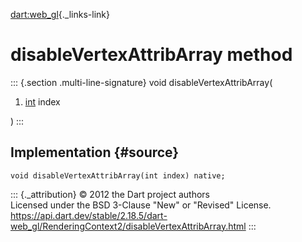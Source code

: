 [dart:web\_gl](../../dart-web_gl/dart-web_gl-library){._links-link}

disableVertexAttribArray method
===============================

::: {.section .multi-line-signature}
void disableVertexAttribArray(

1.  [int](../../dart-core/int-class) index

)
:::

Implementation {#source}
--------------

``` {.language-dart data-language="dart"}
void disableVertexAttribArray(int index) native;
```

::: {._attribution}
© 2012 the Dart project authors\
Licensed under the BSD 3-Clause \"New\" or \"Revised\" License.\
<https://api.dart.dev/stable/2.18.5/dart-web_gl/RenderingContext2/disableVertexAttribArray.html>
:::
